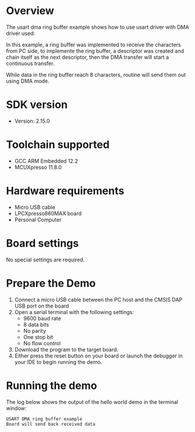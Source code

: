 Overview
========
The usart dma ring buffer example shows how to use usart driver with DMA driver used:

In this example, a ring buffer was implemented to receive the characters from PC side, 
to implemente the ring buffer, a descriptor was created and chain itself as the next descriptor,
then the DMA transfer will start a continuous transfer.

While data in the ring buffer reach 8 characters, routine will send them out using DMA mode.


SDK version
===========
- Version: 2.15.0

Toolchain supported
===================
- GCC ARM Embedded  12.2
- MCUXpresso  11.8.0

Hardware requirements
=====================
- Micro USB cable
- LPCXpresso860MAX board
- Personal Computer

Board settings
==============
No special settings are required.

Prepare the Demo
================
1.  Connect a micro USB cable between the PC host and the CMSIS DAP USB port on the board
2.  Open a serial terminal with the following settings:
    - 9600 baud rate
    - 8 data bits
    - No parity
    - One stop bit
    - No flow control
3.  Download the program to the target board.
4.  Either press the reset button on your board or launch the debugger in your IDE to begin running the demo.

Running the demo
================
The log below shows the output of the hello world demo in the terminal window:
~~~~~~~~~~~~~~~~~~~~~~~~~~~~~~~~~~~
USART DMA ring buffer example
Board will send back received data

~~~~~~~~~~~~~~~~~~~~~~~~~~~~~~~~~~~
